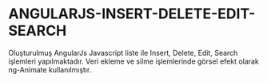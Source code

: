 # ANGULARJS-INSERT-DELETE-EDIT-SEARCH

Oluşturulmuş AngularJs Javascript liste ile Insert, Delete, Edit, Search işlemleri yapılmaktadır.
Veri ekleme ve silme işlemlerinde görsel efekt olarak ng-Animate kullanılmıştır.

